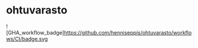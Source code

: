 # ohtuvarasto


![GHA_workflow_badge]https://github.com/henniseppis/ohtuvarasto/workflows/CI/badge.svg
